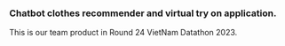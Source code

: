 ### Chatbot clothes recommender and virtual try on application.
This is our team product in Round 24 VietNam Datathon 2023.
